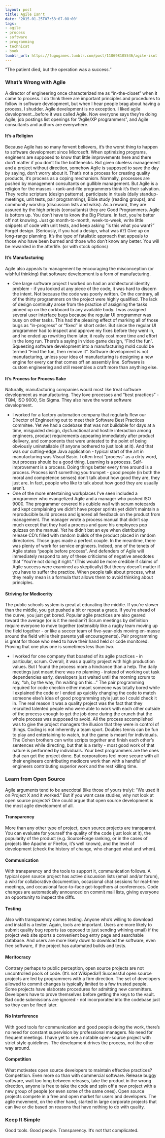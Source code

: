 ```yaml
---
layout: post
title: Agile Isn't
date: '2015-01-25T07:53:07-08:00'
tags:
- agile
- process
- software
- programming
- technicat
- book
tumblr_url: https://fugugames.tumblr.com/post/110698105546/agile-isnt
---
```

“The patient died, but the operation was a success.”

### What’s Wrong with Agile
A director of engineering once characterized me as “in-the-closet” when it came to process. I do think there are important principles and procedures to follow in software development, but when I hear people brag about having a process, I shudder. Agile development is no exception. I liked agile development…before it was called Agile. Now everyone says they’re doing Agile, job postings list openings for “Agile/XP programmers”, and Agile consultants and authors are everywhere.

#### It’s a Religion
Because Agile has so many fervent believers, it’s the worst thing to happen to software development since Microsoft. When optimizing programs, engineers are supposed to know that little improvements here and there don’t matter if you don’t fix the bottlenecks. But given clueless management and a project without direction, somehow Agile is supposed to save the day by saying, don’t worry about it. That’s not a process for creating quality products, it’s process as a coping mechanism. Normally, processes are pushed by management consultants on gullible management. But Agile is a religion for the masses - rank-and-file programmers think it’s their salvation. They recite scripture (design patterns), participate in rituals (daily standup-meetings, unit tests, pair programming), Bible study (reading groups), and community worship (discussion lists and wikis). As a reward, they are assured by the high priests (consultants) they are Good Programmers. Agile is bottom up. You don’t have to know the Big Picture. In fact, you’re better off not knowing. Just go month-to-month, week-to-week, write little snippets of code with unit tests, and keep asking “is this what you want?” Forget design. (Seriously, if you had a design, what was it?) Give up on long-range planning. It’s the type of fatalistic approach that appeals to those who have been burned and those who don’t know any better. You will be rewarded in the afterlife. (or with stock options)

#### It’s Manufacturing
Agile also appeals to management by encouraging the misconception (or wishful thinking) that software development is a form of manufacturing.
- One large software project I worked on had an architectural identity problem - if you looked at any piece of the code, it was hard to discern the intent. Not because the code was poorly written. On the contrary, all of the thirty programmers on the project were highly qualified. The lack of design continuity arose from the practice of assigning the tasks pinned up on the corkboard to any available body. I was assigned several user interface bugs because the regular UI programmer was busy on other tasks. This had the pleasing effect of marking all of those bugs as “in-progress” or “fixed” in short order. But since the regular UI programmer had to inspect and approve my fixes before they went in, and he ended up rewriting them later, it really cost more time and effort in the long run.
There’s a saying in video game design, “Find the fun”. Squeezing software development into a manufacturing mold could be termed “Find the fun, then remove it”. Software development is not manufacturing, unless your idea of manufacturing is designing a new engine for every car that comes off an assembly line. Software is custom engineering and still resembles a craft more than anything else.

#### It’s Process for Process Sake
Naturally, manufacturing companies would most like treat software development as manufacturing. They love processes and “best practices” - TQM, ISO 9000, Six Sigma. They also have the worst software development.
- I worked for a factory automation company that regularly flew our Director of Engineering out to meet their Software Best Practices commitee. Yet we had a codebase that was not buildable for days at a time, misguided design, dysfunctional and hostile interaction among engineers, product requirements appearing immediately after product delivery, and components that were untested to the point of being obviously uninstallable (if anyone bothered to just look at it). And that was our cutting-edge Java application - typical start of the art in manufacturing was Visual Basic.
I often treat “process” as a dirty word, but process should be a good thing. Learning is a process. Self-improvement is a process. Doing things better every time around is a process. Process isn’t something you trumpet - good people (in both the moral and competence senses) don’t talk about how good they are, they just are. In fact, people who like to talk about how good they are usually aren’t.
- One of the more entertaining workplaces I’ve seen included a programmer who evangelized Agile and a manager who pushed ISO 9000. The programmer covered his cubicle wall with scrum notecards and kept complaining we didn’t have proper sprints yet didn’t maintain a reproducible build process and ignored all feedback on the product from management. The manager wrote a process manual that didn’t say much except that they had a process and gave his employees pop quizzes on the manual. Yet he didn’t bat an eye when distributing release CD’s filled with random builds of the product placed in random directories. Those guys made a perfect couple. In the meantime, there was plenty of work for service engineers.
Indeed, one of the tenets of Agile states “people before process”. And defenders of Agile will immediately respond to any of these criticisms of negative anecdotes that “You’re not doing it right.” (This would be more credible if claims of Agile success were examined as skeptically) But theory doesn’t matter if you have to suffer the practice. When people talk about process, what they really mean is a formula that allows them to avoid thinking about principles.

#### Striving for Mediocrity
The public schools system is great at educating the middle. If you’re slower than the middle, you get pushed a bit or repeat a grade. If you’re ahead of the curve, you just get bored. Popular agile practices are also geared toward the average (or is it the median?) Scrum meetings by definition require everyone to move together (ostensibly like a rugby team moving up the field together - or like a soccer team of five-year-olds moving en-masse around the field while their parents yell encouragments). Pair programming is great for those who need to have their hand held or code monitored. Proving that one plus one is sometimes less than two.
- I worked for one company that boasted of its agile practices - in particular, scrum. Overall, it was a quality project with high production values. But I found the process more a hindrance than a help. The daily meetings just meant there was no planning - instead of working out task dependencies early, developers just waited until the morning scrum to say, “oh, by the way, I’m waiting on this…” The pair programming required for code checkin either meant someone was totally bored while I explained the code or I ended up quickly changing the code to match someone else’s idea of good programming style just so I could check it in. The real reason it was a quality project was the fact that they recruited talented people who were able to work with each other outside of the process enough to get the job done during the crunch that the whole process was supposed to avoid. All the process accomplished was to give the project managers the illusion that they were in control of things.
Coding is not inherently a team sport. Doubles tennis can be fun to play and entertaining to watch, but the game is meant for individuals. The Cohen brothers can write scripts together and finish each other’s sentences while directing, but that is a rarity - most good work of that nature is performed by individuals. Your best programmers are the ones that can get the project done. But corporations feel more secure with all their engineers contributing mediocre work than with a handful of engineers contributing superior work and the rest killing time.

### Learn from Open Source
Agile arguments tend to be anecdotal (like those of yours truly): “We used it on Project X and it worked.” But if you want case studies, why not look at open source projects? One could argue that open source development is the most agile development of all.

#### Transparency
More than any other type of project, open source projects are transparent. You can evaluate for yourself the quality of the code (just look at it), the popularity of the product (e.g. SourceForge ranking, or in the cases of projects like Apache or Firefox, it’s well known), and the level of development (check the history of change, who changed what and when).

#### Communication
With transparency and the tools to support it, communication follows. A typical open source project has active discussion lists (email and/or forum), a wiki for collaborative documention, occasional chat sessions for real-time meetings, and occasional face-to-face get-togethers at conferences. Code changes are automatically announced on commit mail lists, giving everyone an opportunity to inspect the diffs.

#### Testing
Also with transparency comes testing. Anyone who’s willing to download and install is a tester. Again, tools are important. Users are more likely to submit quality bug reports (as opposed to just sending whining email) if the project web site sports a convenient bug entry page and searchable database. And users are more likely down to download the software, even free software, if the project has automated builds and tests.

#### Meritocracy
Contrary perhaps to public perception, open source projects are not uncontrolled pools of code. (It’s not Wikipedia!) Successful open source projects are led by programmers with a firm direction. The set of developers allowed to commit changes is typically limited to a few trusted people. Some projects have elaborate procedures for admitting new committers. Developers have to prove themselves before getting the keys to the vault. Bad code submissions are ignored - not incorporated into the codebase just so they can be fixed later.

#### No Interference
With good tools for communication and good people doing the work, there’s no need for constant supervision by professional managers. No need for frequent meetings. I have yet to see a notable open-source project with strict style guidelines. The development drives the process, not the other way around.

#### Competition
What motivates open source developers to maintain effective practices? Competition. Even more so than with commercial software. Release buggy software, wait too long between releases, take the product in the wrong direction, anyone is free to take the code and spin off a new project with a new group of people (or even some of the same ones). Open source projects compete in a free and open market for users and developers. The agile movement, on the other hand, started in large corporate projects that can live or die based on reasons that have nothing to do with quality.

### Keep It Simple
Good tools. Good people. Transparency. It’s not that complicated.
